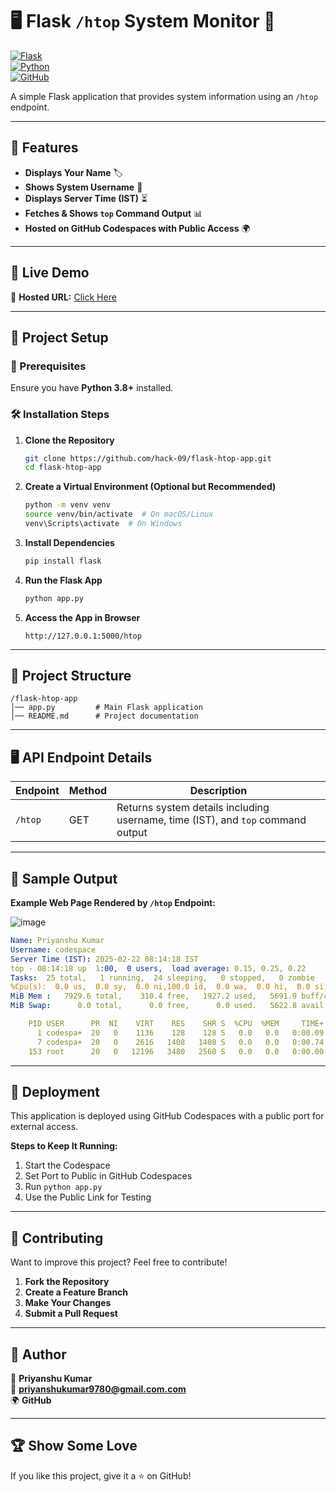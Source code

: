 
# 🖥️ Flask `/htop` System Monitor 🚀  
[![Flask](https://img.shields.io/badge/Flask-2.0+-blue)](https://flask.palletsprojects.com/)  
[![Python](https://img.shields.io/badge/Python-3.8+-brightgreen)](https://www.python.org/)  
[![GitHub](https://img.shields.io/badge/GitHub-Repository-darkblue)](https://github.com/YOUR-USERNAME/flask-htop-app)

A simple Flask application that provides system information using an `/htop` endpoint.

---

## 📌 Features  
- **Displays Your Name** 🏷️  
- **Shows System Username** 👤  
- **Displays Server Time (IST)** ⏳  
- **Fetches & Shows `top` Command Output** 📊  
- **Hosted on GitHub Codespaces with Public Access** 🌍  

---

## 🎯 **Live Demo**
🔗 **Hosted URL:** [Click Here](https://flask-htop-app.onrender.com/htop)  

---

## 🚀 **Project Setup**

### 🔧 Prerequisites  
Ensure you have **Python 3.8+** installed.  

### 🛠️ Installation Steps
1. **Clone the Repository**  
   ```sh
   git clone https://github.com/hack-09/flask-htop-app.git
   cd flask-htop-app
   ```

2. **Create a Virtual Environment (Optional but Recommended)**
   ```sh
   python -m venv venv
   source venv/bin/activate  # On macOS/Linux
   venv\Scripts\activate  # On Windows
   ```

3. **Install Dependencies**
   ```sh
   pip install flask
   ```

4. **Run the Flask App**
   ```sh
   python app.py
   ```

5. **Access the App in Browser**
   ```
   http://127.0.0.1:5000/htop
   ```

---

## 📂 Project Structure
```
/flask-htop-app
│── app.py         # Main Flask application
│── README.md      # Project documentation
```

---

## 🖥️ API Endpoint Details
| Endpoint | Method | Description |
|----------|--------|-------------|
| `/htop`  | GET    | Returns system details including username, time (IST), and `top` command output |

---

## 📸 Sample Output
**Example Web Page Rendered by `/htop` Endpoint:**

![image](https://github.com/user-attachments/assets/bcbd3f9a-49c4-46a8-bd56-5031ea807a78)

```yaml
Name: Priyanshu Kumar
Username: codespace
Server Time (IST): 2025-02-22 08:14:18 IST
top - 08:14:18 up  1:00,  0 users,  load average: 0.15, 0.25, 0.22
Tasks:  25 total,   1 running,  24 sleeping,   0 stopped,   0 zombie
%Cpu(s):  0.0 us,  0.0 sy,  0.0 ni,100.0 id,  0.0 wa,  0.0 hi,  0.0 si,  0.0 st
MiB Mem :   7929.6 total,    310.4 free,   1927.2 used,   5691.9 buff/cache
MiB Swap:      0.0 total,      0.0 free,      0.0 used.   5622.8 avail Mem 

    PID USER      PR  NI    VIRT    RES    SHR S  %CPU  %MEM     TIME+ COMMAND
      1 codespa+  20   0    1136    128    128 S   0.0   0.0   0:00.09 docker-+
      7 codespa+  20   0    2616   1408   1408 S   0.0   0.0   0:00.74 sh
    153 root      20   0   12196   3480   2560 S   0.0   0.0   0:00.00 sshd


```

---

## 📢 Deployment
This application is deployed using GitHub Codespaces with a public port for external access.

**Steps to Keep It Running:**
1. Start the Codespace
2. Set Port to Public in GitHub Codespaces
3. Run `python app.py`
4. Use the Public Link for Testing

---

## 🤝 Contributing
Want to improve this project? Feel free to contribute!

1. **Fork the Repository**
2. **Create a Feature Branch**
3. **Make Your Changes**
4. **Submit a Pull Request**

---

## 📝 Author
👤 **Priyanshu Kumar**  
📧 **priyanshukumar9780@gmail.com.com**  
🌍 **GitHub**

---

## 🏆 Show Some Love
If you like this project, give it a ⭐ on GitHub!

